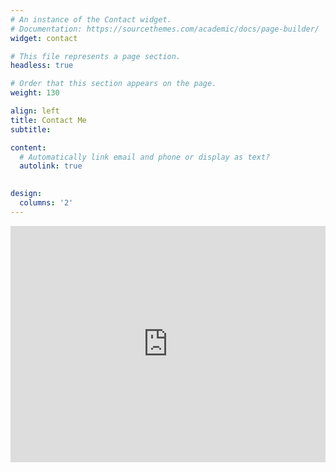 ```yaml
---
# An instance of the Contact widget.
# Documentation: https://sourcethemes.com/academic/docs/page-builder/
widget: contact

# This file represents a page section.
headless: true

# Order that this section appears on the page.
weight: 130

align: left
title: Contact Me
subtitle:

content:
  # Automatically link email and phone or display as text?
  autolink: true

  
design:
  columns: '2'
---
```

<style>
    .google-maps {
        position: relative;
        padding-bottom: 75%; // This is the aspect ratio
        height: 0;
        overflow: hidden;
    }
    .google-maps iframe {
        position: absolute;
        top: 0;
        left: 0;
        width: 100% !important;
        height: 100% !important;
    }
</style>

<div class="google-maps">
    <iframe src="https://www.google.com/maps/embed?pb=!1m18!1m12!1m3!1d3102.8723295394207!2d-92.33226574938973!3d38.94974495136215!2m3!1f0!2f0!3f0!3m2!1i1024!2i768!4f13.1!3m3!1m2!1s0x87dcb7c5c5978b3d%3A0xf7ac560c262ce7a9!2sLocust%20Street%20Bldg%2C%20Columbia%2C%20MO%2065201!5e0!3m2!1sen!2sus!4v1661980790293!5m2!1sen!2sus" width="600" height="450" style="border:0"></iframe>
</div>
